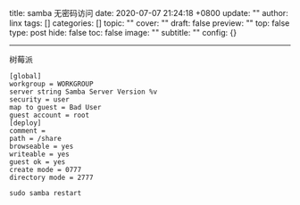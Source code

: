 title: samba 无密码访问
date: 2020-07-07 21:24:18 +0800
update: ""
author: linx
tags: []
categories: []
topic: ""
cover: ""
draft: false
preview: ""
top: false
type: post
hide: false
toc: false
image: ""
subtitle: ""
config: {}


---



树莓派

```
[global]
workgroup = WORKGROUP
server string Samba Server Version %v
security = user
map to guest = Bad User
guest account = root
[deploy]
comment = 
path = /share
browseable = yes
writeable = yes
guest ok = yes
create mode = 0777
directory mode = 2777
```

```
sudo samba restart
```
